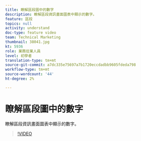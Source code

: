 ```yaml
---
title: 瞭解區段圖中的數字
description: 瞭解區段資訊畫面圖表中顯示的數字。
feature: 區段
topics: null
activity: understand
doc-type: feature video
team: Technical Marketing
thumbnail: 38041.jpg
kt: 5936
role: 業務從業人員
level: 初學者
translation-type: tm+mt
source-git-commit: a7dc335e75697a7b1720eccdadbb9605fdeda798
workflow-type: tm+mt
source-wordcount: '44'
ht-degree: 2%

---
```



# 瞭解區段圖中的數字

瞭解區段資訊畫面圖表中顯示的數字。

>[!VIDEO](https://video.tv.adobe.com/v/38041/?quality=12&learn=on)
